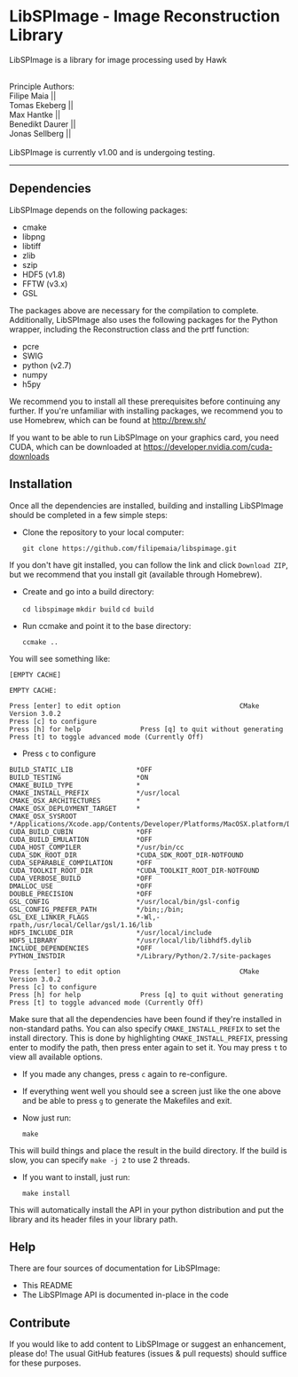 LibSPImage - Image Reconstruction Library
=========================================

LibSPImage is a library for image processing used by Hawk

<br>
Principle Authors:<br>
Filipe Maia     ||  <filipe.c.maia@gmail.com><br>
Tomas Ekeberg   ||  <ekeberg@xray.bmc.uu.se><br>
Max Hantke      ||  <max.hantke@icm.uu.se><br>
Benedikt Daurer ||  <benedikt@xray.bmc.uu.se><br>
Jonas Sellberg  ||  <sellberg@xray.bmc.uu.se><br>
<br>
LibSPImage is currently v1.00 and is undergoing testing.

-------------------------------------------------------------------------------


Dependencies
------------

LibSPImage depends on the following packages:

* cmake
* libpng
* libtiff
* zlib
* szip
* HDF5 (v1.8)
* FFTW (v3.x)
* GSL

The packages above are necessary for the compilation to complete. Additionally, LibSPImage also uses the following packages for the Python wrapper, including the Reconstruction class and the prtf function:

* pcre
* SWIG
* python (v2.7)
* numpy
* h5py

We recommend you to install all these prerequisites before continuing any further. If you're unfamiliar with installing packages, we recommend you to use Homebrew, which can be found at http://brew.sh/

If you want to be able to run LibSPImage on your graphics card, you need CUDA, which can be downloaded at https://developer.nvidia.com/cuda-downloads


Installation
------------

Once all the dependencies are installed, building and installing LibSPImage should be completed in a few simple steps:

- Clone the repository to your local computer:

    `git clone https://github.com/filipemaia/libspimage.git`

If you don't have git installed, you can follow the link and click `Download ZIP`, but we recommend that you install git (available through Homebrew).

- Create and go into a build directory:

    `cd libspimage`
    `mkdir build`
    `cd build`

- Run ccmake and point it to the base directory:

    `ccmake ..`

You will see something like:

~~~~~~~~~~~~~~~~~~~~~~~~~~~~~~~~~~~~~~~~~~~~~~~~~~~~~~~~~~~~~~~~~~~~~~~~~~~~~~~
[EMPTY CACHE]

EMPTY CACHE:

Press [enter] to edit option                              CMake Version 3.0.2
Press [c] to configure
Press [h] for help               Press [q] to quit without generating
Press [t] to toggle advanced mode (Currently Off)
~~~~~~~~~~~~~~~~~~~~~~~~~~~~~~~~~~~~~~~~~~~~~~~~~~~~~~~~~~~~~~~~~~~~~~~~~~~~~~~

- Press `c` to configure

~~~~~~~~~~~~~~~~~~~~~~~~~~~~~~~~~~~~~~~~~~~~~~~~~~~~~~~~~~~~~~~~~~~~~~~~~~~~~~~
BUILD_STATIC_LIB                *OFF                                                                                                                
BUILD_TESTING                   *ON                                                                                                                 
CMAKE_BUILD_TYPE                *                                                                                                                   
CMAKE_INSTALL_PREFIX            */usr/local                                                                                                         
CMAKE_OSX_ARCHITECTURES         *                                                                                                                   
CMAKE_OSX_DEPLOYMENT_TARGET     *                                                                                                                   
CMAKE_OSX_SYSROOT               */Applications/Xcode.app/Contents/Developer/Platforms/MacOSX.platform/Developer/SDKs/MacOSX10.9.sdk                 
CUDA_BUILD_CUBIN                *OFF                                                                                                                
CUDA_BUILD_EMULATION            *OFF                                                                                                                
CUDA_HOST_COMPILER              */usr/bin/cc                                                                                                        
CUDA_SDK_ROOT_DIR               *CUDA_SDK_ROOT_DIR-NOTFOUND                                                                                         
CUDA_SEPARABLE_COMPILATION      *OFF                                                                                                                
CUDA_TOOLKIT_ROOT_DIR           *CUDA_TOOLKIT_ROOT_DIR-NOTFOUND                                                                                     
CUDA_VERBOSE_BUILD              *OFF                                                                                                                
DMALLOC_USE                     *OFF                                                                                                                
DOUBLE_PRECISION                *OFF                                                                                                                
GSL_CONFIG                      */usr/local/bin/gsl-config                                                                                          
GSL_CONFIG_PREFER_PATH          */bin;;/bin;                                                                                                        
GSL_EXE_LINKER_FLAGS            *-Wl,-rpath,/usr/local/Cellar/gsl/1.16/lib                                                                          
HDF5_INCLUDE_DIR                */usr/local/include                                                                                                 
HDF5_LIBRARY                    */usr/local/lib/libhdf5.dylib                                                                                       
INCLUDE_DEPENDENCIES            *OFF                                                                                                                
PYTHON_INSTDIR                  */Library/Python/2.7/site-packages                                                                                  

Press [enter] to edit option                              CMake Version 3.0.2
Press [c] to configure
Press [h] for help               Press [q] to quit without generating
Press [t] to toggle advanced mode (Currently Off)
~~~~~~~~~~~~~~~~~~~~~~~~~~~~~~~~~~~~~~~~~~~~~~~~~~~~~~~~~~~~~~~~~~~~~~~~~~~~~~~

Make sure that all the dependencies have been found if they're installed in non-standard paths. You can also specify `CMAKE_INSTALL_PREFIX` to set the install directory. This is done by highlighting `CMAKE_INSTALL_PREFIX`, pressing enter to modify the path, then press enter again to set it. You may press `t` to view all available options.

- If you made any changes, press `c` again to re-configure.

- If everything went well you should see a screen just like the one above and be able to press `g` to generate the Makefiles and exit.

- Now just run:

    `make`

This will build things and place the result in the build directory. If the build is slow, you can specify `make -j 2` to use 2 threads.

- If you want to install, just run:

    `make install`

This will automatically install the API in your python distribution and put the library and its header files in your library path.


Help
----

There are four sources of documentation for LibSPImage:

* This README
* The LibSPImage API is documented in-place in the code


Contribute
----------

If you would like to add content to LibSPImage or suggest an enhancement, please do! The usual GitHub features (issues & pull requests) should suffice for these purposes.
